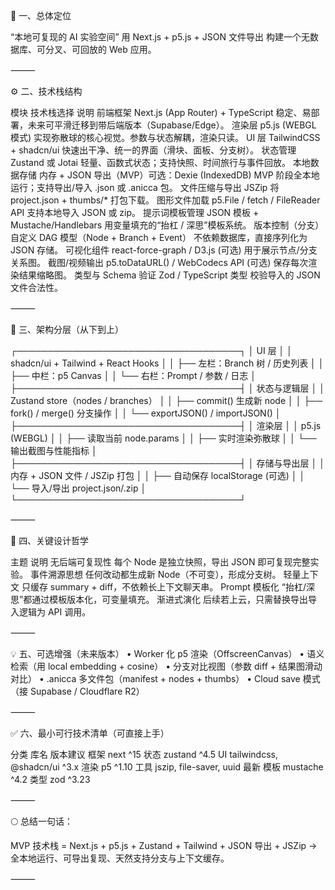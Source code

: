 🧩 一、总体定位

“本地可复现的 AI 实验空间”
用 Next.js + p5.js + JSON 文件导出 构建一个无数据库、可分叉、可回放的 Web 应用。

⸻

⚙️ 二、技术栈结构

模块	技术栈选择	说明
前端框架	Next.js (App Router) + TypeScript	稳定、易部署，未来可平滑迁移到带后端版本（Supabase/Edge）。
渲染层	p5.js (WEBGL 模式)	实现弥散球的核心视觉。参数与状态解耦，渲染只读。
UI 层	TailwindCSS + shadcn/ui	快速出干净、统一的界面（滑块、面板、分支树）。
状态管理	Zustand 或 Jotai	轻量、函数式状态；支持快照、时间旅行与事件回放。
本地数据存储	内存 + JSON 导出（MVP）可选：Dexie (IndexedDB)	MVP 阶段全本地运行；支持导出/导入 .json 或 .anicca 包。
文件压缩与导出	JSZip	将 project.json + thumbs/* 打包下载。
图形文件加载	p5.File / fetch / FileReader API	支持本地导入 JSON 或 zip。
提示词模板管理	JSON 模板 + Mustache/Handlebars	用变量填充的“抬杠 / 深思”模板系统。
版本控制（分支）	自定义 DAG 模型（Node + Branch + Event）	不依赖数据库，直接序列化为 JSON 存储。
可视化组件	react-force-graph / D3.js (可选)	用于展示节点/分支关系图。
截图/视频输出	p5.toDataURL() / WebCodecs API (可选)	保存每次渲染结果缩略图。
类型与 Schema 验证	Zod / TypeScript 类型	校验导入的 JSON 文件合法性。


⸻

🧱 三、架构分层（从下到上）

┌────────────────────────────────────┐
│             UI 层                  │
│  shadcn/ui + Tailwind + React Hooks │
│   ├── 左栏：Branch 树 / 历史列表     │
│   ├── 中栏：p5 Canvas               │
│   └── 右栏：Prompt / 参数 / 日志    │
├────────────────────────────────────┤
│           状态与逻辑层              │
│  Zustand store（nodes / branches）  │
│   ├── commit() 生成新 node          │
│   ├── fork() / merge() 分支操作     │
│   └── exportJSON() / importJSON()   │
├────────────────────────────────────┤
│             渲染层                  │
│  p5.js (WEBGL)                      │
│   ├── 读取当前 node.params          │
│   ├── 实时渲染弥散球               │
│   └── 输出截图与性能指标            │
├────────────────────────────────────┤
│         存储与导出层                │
│  内存 + JSON 文件 / JSZip 打包      │
│   ├── 自动保存 localStorage (可选)  │
│   └── 导入/导出 project.json/.zip   │
└────────────────────────────────────┘


⸻

🧠 四、关键设计哲学

主题	说明
无后端可复现性	每个 Node 是独立快照，导出 JSON 即可复现完整实验。
事件溯源思想	任何改动都生成新 Node（不可变），形成分支树。
轻量上下文	只缓存 summary + diff，不依赖长上下文聊天串。
Prompt 模板化	“抬杠/深思”都通过模板版本化，可变量填充。
渐进式演化	后续若上云，只需替换导出导入逻辑为 API 调用。


⸻

💡 五、可选增强（未来版本）
	•	Worker 化 p5 渲染（OffscreenCanvas）
	•	语义检索（用 local embedding + cosine）
	•	分支对比视图（参数 diff + 结果图滑动对比）
	•	.anicca 多文件包（manifest + nodes + thumbs）
	•	Cloud save 模式（接 Supabase / Cloudflare R2）

⸻

✅ 六、最小可行技术清单（可直接上手）

分类	库名	版本建议
框架	next	^15
状态	zustand	^4.5
UI	tailwindcss, @shadcn/ui	^3.x
渲染	p5	^1.10
工具	jszip, file-saver, uuid	最新
模板	mustache	^4.2
类型	zod	^3.23


⸻

🌕 总结一句话：

MVP 技术栈 =
Next.js + p5.js + Zustand + Tailwind + JSON 导出 + JSZip
→ 全本地运行、可导出复现、天然支持分支与上下文缓存。

⸻